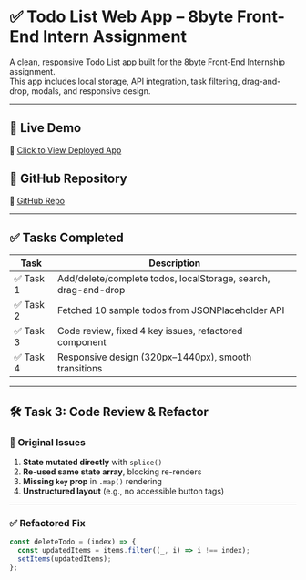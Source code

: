 # ✅ Todo List Web App – 8byte Front-End Intern Assignment

A clean, responsive Todo List app built for the 8byte Front-End Internship assignment.  
This app includes local storage, API integration, task filtering, drag-and-drop, modals, and responsive design.

---

## 🚀 Live Demo
🔗 [Click to View Deployed App](https://todo-list-web-app-chi.vercel.app/)

## 📁 GitHub Repository
🔗 [GitHub Repo](https://github.com/A-Mayank/TodoList_WebApp)

---

## ✅ Tasks Completed

| Task | Description |
|------|-------------|
| ✅ Task 1 | Add/delete/complete todos, localStorage, search, drag-and-drop |
| ✅ Task 2 | Fetched 10 sample todos from JSONPlaceholder API |
| ✅ Task 3 | Code review, fixed 4 key issues, refactored component |
| ✅ Task 4 | Responsive design (320px–1440px), smooth transitions |

---

## 🛠️ Task 3: Code Review & Refactor

### 🚨 Original Issues
1. **State mutated directly** with `splice()`
2. **Re-used same state array**, blocking re-renders
3. **Missing `key` prop** in `.map()` rendering
4. **Unstructured layout** (e.g., no accessible button tags)

---

### ✅ Refactored Fix

```jsx
const deleteTodo = (index) => {
  const updatedItems = items.filter((_, i) => i !== index);
  setItems(updatedItems);
};
